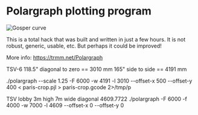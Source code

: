 # Polargraph plotting program
![Gosper curve](https://farm2.static.flickr.com/1531/25435298340_7cefb92d62.jpg)

This is a total hack that was built and written in just a few hours.
It is not robust, generic, usable, etc.  But perhaps it could be
improved!

More info: https://trmm.net/Polargraph


TSV-6
118.5" diagonal to zero == 3010 mm
165" side to side == 4191 mm

./polargraph --scale 1.25 -F 6000 -w 4191 -l 3010 --offset-x 500 --offset-y 400 < paris-crop.pjl > paris-crop.gcode 2>/tmp/p

TSV lobby
3m high
7m wide
diagonal 4609.7722
./polargraph -F 6000 -f 4000 -w 7000 -l 4609 --offset-x 0 --offset-y 0
